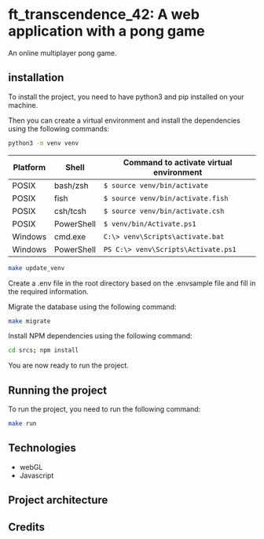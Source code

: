 # ft_transcendence_42: A web application with a pong game
An online multiplayer pong game.

## installation
To install the project, you need to have python3 and pip installed on your machine.

Then you can create a virtual environment and install the dependencies using the following commands:
```bash
python3 -m venv venv
```
| Platform | Shell | Command to activate virtual environment |
|---|---|---|
| POSIX | bash/zsh | `$ source venv/bin/activate` |
| POSIX | fish | `$ source venv/bin/activate.fish` |
| POSIX | csh/tcsh | `$ source venv/bin/activate.csh` |
| POSIX | PowerShell | `$ venv/bin/Activate.ps1` |
| Windows | cmd.exe | `C:\> venv\Scripts\activate.bat` |
| Windows | PowerShell | `PS C:\> venv\Scripts\Activate.ps1` |
```bash
make update_venv
```

Create a .env file in the root directory based on the .envsample file and fill in the required information.

Migrate the database using the following command:
```bash
make migrate
```

Install NPM dependencies using the following command:
```bash
cd srcs; npm install
```

You are now ready to run the project.

## Running the project
To run the project, you need to run the following command:
```bash
make run
```

## Technologies
- webGL
- Javascript

## Project architecture

## Credits
